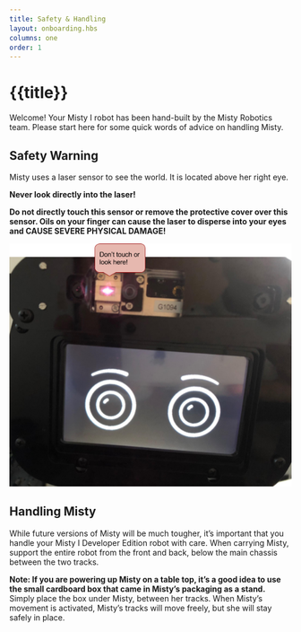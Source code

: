 ```yaml
---
title: Safety & Handling
layout: onboarding.hbs
columns: one
order: 1
---
```


# {{title}}

Welcome! Your Misty I robot has been hand-built by the Misty Robotics team. Please start here for some quick words of advice on handling Misty.

## Safety Warning

Misty uses a laser sensor to see the world. It is located above her right eye.

**Never look directly into the laser!**

**Do not directly touch this sensor or remove the protective cover over this sensor. Oils on your finger can cause the laser to disperse into your eyes and CAUSE SEVERE PHYSICAL DAMAGE!**


![Misty laser warning](../../../assets/images/do_not_touch.png)

## Handling Misty

While future versions of Misty will be much tougher, it’s important that you handle your Misty I Developer Edition robot with care. When carrying Misty, support the entire robot from the front and back, below the main chassis between the two tracks.

**Note: If you are powering up Misty on a table top, it’s a good idea to use the small cardboard box that came in Misty’s packaging as a stand.** Simply place the box under Misty, between her tracks. When Misty’s movement is activated, Misty’s tracks will move freely, but she will stay safely in place.
